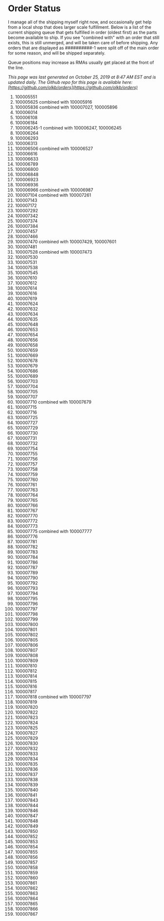 # Order Status

I manage all of the shipping myself right now, and occasionally get help from a local shop that does larger scale fulfillment. Below is a list of the current shipping queue that gets fulfilled in order (oldest first) as the parts become available to ship. If you see "combined with" with an order that still exists, this is still unmerged, and will be taken care of before shipping. Any orders that are displayed as ##########-1 were split off of the main order for some reason, and will be shipped separately.

Queue positions may increase as RMAs usually get placed at the front of the line.

*This page was last generated on October 25, 2019 at 8:47 AM EST and is updated daily. The Github repo for this page is available here: [https://github.com/olkb/orders](https://github.com/olkb/orders)*

 1. 100005551
 2. 100005625 combined with 100005916
 3. 100005836 combined with 100007027, 100005896
 4. 100006014
 5. 100006108
 6. 100006184
 7. 100006245-1 combined with 100006247, 100006245
 8. 100006264
 9. 100006293
 10. 100006313
 11. 100006506 combined with 100006527
 12. 100006616
 13. 100006633
 14. 100006789
 15. 100006800
 16. 100006848
 17. 100006923
 18. 100006936
 19. 100006966 combined with 100006987
 20. 100007104 combined with 100007261
 21. 100007143
 22. 100007172
 23. 100007292
 24. 100007342
 25. 100007374
 26. 100007384
 27. 100007457
 28. 100007466
 29. 100007470 combined with 100007429, 100007601
 30. 100007481
 31. 100007528 combined with 100007473
 32. 100007530
 33. 100007531
 34. 100007538
 35. 100007545
 36. 100007610
 37. 100007612
 38. 100007614
 39. 100007616
 40. 100007619
 41. 100007624
 42. 100007632
 43. 100007634
 44. 100007635
 45. 100007648
 46. 100007653
 47. 100007654
 48. 100007656
 49. 100007658
 50. 100007659
 51. 100007669
 52. 100007678
 53. 100007679
 54. 100007686
 55. 100007689
 56. 100007703
 57. 100007704
 58. 100007705
 59. 100007707
 60. 100007710 combined with 100007679
 61. 100007715
 62. 100007716
 63. 100007725
 64. 100007727
 65. 100007729
 66. 100007730
 67. 100007731
 68. 100007732
 69. 100007754
 70. 100007755
 71. 100007756
 72. 100007757
 73. 100007758
 74. 100007759
 75. 100007760
 76. 100007761
 77. 100007763
 78. 100007764
 79. 100007765
 80. 100007766
 81. 100007767
 82. 100007770
 83. 100007772
 84. 100007773
 85. 100007775 combined with 100007777
 86. 100007776
 87. 100007781
 88. 100007782
 89. 100007783
 90. 100007784
 91. 100007786
 92. 100007787
 93. 100007789
 94. 100007790
 95. 100007792
 96. 100007793
 97. 100007794
 98. 100007795
 99. 100007796
 100. 100007797
 101. 100007798
 102. 100007799
 103. 100007800
 104. 100007801
 105. 100007802
 106. 100007805
 107. 100007806
 108. 100007807
 109. 100007808
 110. 100007809
 111. 100007810
 112. 100007812
 113. 100007814
 114. 100007815
 115. 100007816
 116. 100007817
 117. 100007818 combined with 100007797
 118. 100007819
 119. 100007820
 120. 100007822
 121. 100007823
 122. 100007824
 123. 100007825
 124. 100007827
 125. 100007829
 126. 100007830
 127. 100007832
 128. 100007833
 129. 100007834
 130. 100007835
 131. 100007836
 132. 100007837
 133. 100007838
 134. 100007839
 135. 100007840
 136. 100007841
 137. 100007843
 138. 100007844
 139. 100007846
 140. 100007847
 141. 100007848
 142. 100007849
 143. 100007850
 144. 100007852
 145. 100007853
 146. 100007854
 147. 100007855
 148. 100007856
 149. 100007857
 150. 100007858
 151. 100007859
 152. 100007860
 153. 100007861
 154. 100007862
 155. 100007863
 156. 100007864
 157. 100007865
 158. 100007866
 159. 100007867
